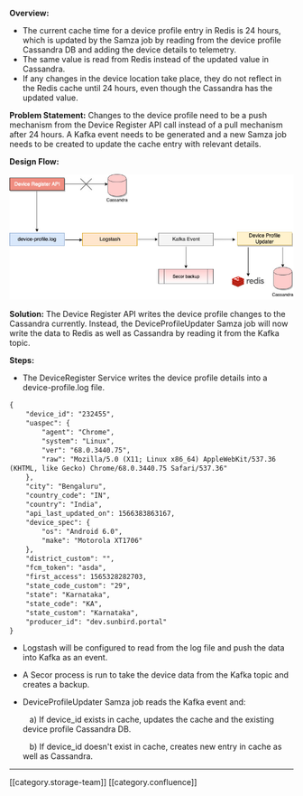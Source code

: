  **Overview:** 
* The current cache time for a device profile entry in Redis is 24 hours, which is updated by the Samza job by reading from the device profile Cassandra DB and adding the device details to telemetry.
* The same value is read from Redis instead of the updated value in Cassandra.
* If any changes in the device location take place, they do not reflect in the Redis cache until 24 hours, even though the Cassandra has the updated value.

 **Problem Statement:** Changes to the device profile need to be a push mechanism from the Device Register API call instead of a pull mechanism after 24 hours. A Kafka event needs to be generated and a new Samza job needs to be created to update the cache entry with relevant details.

 **Design Flow:** 

![](images/storage/sync-device-profile-design.jpg)



 **Solution:** The Device Register API writes the device profile changes to the Cassandra currently. Instead, the DeviceProfileUpdater Samza job will now write the data to Redis as well as Cassandra by reading it from the Kafka topic.

 **Steps:** 
* The DeviceRegister Service writes the device profile details into a device-profile.log file.


```text
{
	"device_id": "232455",
	"uaspec": {
		"agent": "Chrome",
		"system": "Linux",
		"ver": "68.0.3440.75",
		"raw": "Mozilla/5.0 (X11; Linux x86_64) AppleWebKit/537.36 (KHTML, like Gecko) Chrome/68.0.3440.75 Safari/537.36"
	},
	"city": "Bengaluru",
	"country_code": "IN",
  	"country": "India",
	"api_last_updated_on": 1566383863167,
	"device_spec": {
		"os": "Android 6.0",
		"make": "Motorola XT1706"
	},
	"district_custom": "",
	"fcm_token": "asda",
	"first_access": 1565328282703,
    "state_code_custom": "29",
	"state": "Karnataka",
	"state_code": "KA",
	"state_custom": "Karnataka",
	"producer_id": "dev.sunbird.portal"
}
```



* Logstash will be configured to read from the log file and push the data into Kafka as an event.
* A Secor process is run to take the device data from the Kafka topic and creates a backup.
* DeviceProfileUpdater Samza job reads the Kafka event and:

       a) If device_id exists in cache, updates the cache and the existing device profile Cassandra DB.

       b) If device_id doesn't exist in cache, creates new entry in cache as well as Cassandra.







*****

[[category.storage-team]] 
[[category.confluence]] 
